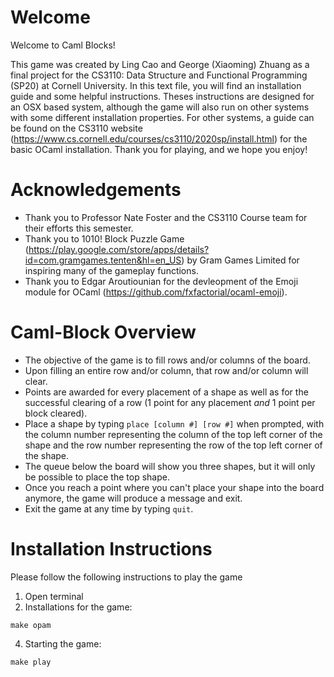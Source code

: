 # Welcome
Welcome to Caml Blocks! 

This game was created by Ling Cao and George (Xiaoming) Zhuang as a final
project for the CS3110: Data Structure and Functional Programming (SP20) at Cornell University. In this text file, you will find an installation guide and some helpful instructions. Theses instructions are designed for an OSX based system, although the game will also run on other systems with some different installation properties. For other systems, a guide can be found on the CS3110 website (https://www.cs.cornell.edu/courses/cs3110/2020sp/install.html) for the basic OCaml installation. Thank you for playing, and we hope you enjoy!

# Acknowledgements
- Thank you to Professor Nate Foster and the CS3110 Course team for their efforts this semester.
- Thank you to 1010! Block Puzzle Game (https://play.google.com/store/apps/details?id=com.gramgames.tenten&hl=en_US) by Gram Games Limited for inspiring many of the gameplay functions. 
- Thank you to Edgar Aroutiounian for the devleopment of the Emoji module for OCaml (https://github.com/fxfactorial/ocaml-emoji).

# Caml-Block Overview
- The objective of the game is to fill rows and/or columns of the board.
- Upon filling an entire row and/or column, that row and/or column will clear.
- Points are awarded for every placement of a shape as well as for the successful clearing of a row (1 point for any placement *and* 1 point per block cleared).
- Place a shape by typing  ```place [column #] [row #]``` when prompted, with the column number representing the column of the top left corner of the shape and the row number representing the row of the top left corner of the shape.
- The queue below the board will show you three shapes, but it will only be possible to place the top shape. 
- Once you reach a point where you can't place your shape into the board anymore, the game will produce a message and exit.
- Exit the game at any time by typing  ```quit```.

# Installation Instructions
Please follow the following instructions to play the game
1. Open terminal
2. Installations for the game:
```
make opam
```
4. Starting the game:
```
make play
```